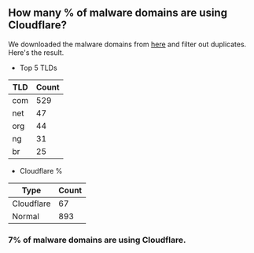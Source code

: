 ## How many % of malware domains are using Cloudflare?


We downloaded the malware domains from [here](https://urlhaus.abuse.ch) and filter out duplicates.
Here's the result.


[//]: # (start replacement)


- Top 5 TLDs

| TLD | Count |
| --- | --- |
| com | 529 |
| net | 47 |
| org | 44 |
| ng | 31 |
| br | 25 |


- Cloudflare %

| Type | Count |
| --- | --- |
| Cloudflare | 67 |
| Normal | 893 |


### 7% of malware domains are using Cloudflare.